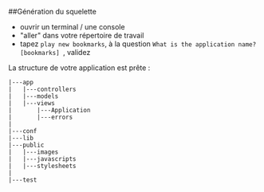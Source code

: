 ##Génération du squelette

- ouvrir un terminal / une console
- "aller" dans votre répertoire de travail
- tapez `play new bookmarks`, à la question `What is the application name? [bookmarks] `, validez

La structure de votre application est prête :

	|---app
	|   |---controllers
	|   |---models
	|   |---views
	|       |---Application
	|       |---errors
	|
	|---conf
	|---lib
	|---public
	|   |---images
	|   |---javascripts
	|   |---stylesheets
	|
	|---test